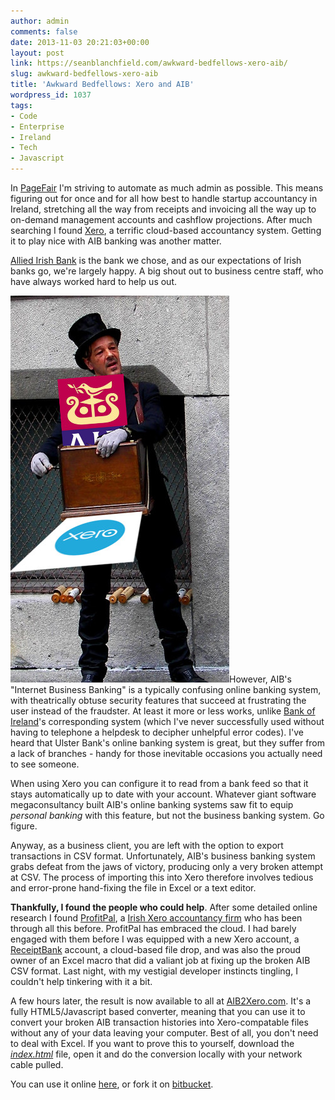 ```yaml
---
author: admin
comments: false
date: 2013-11-03 20:21:03+00:00
layout: post
link: https://seanblanchfield.com/awkward-bedfellows-xero-aib/
slug: awkward-bedfellows-xero-aib
title: 'Awkward Bedfellows: Xero and AIB'
wordpress_id: 1037
tags:
- Code
- Enterprise
- Ireland
- Tech
- Javascript
---
```


In [PageFair](http://pagefair.com) I'm striving to automate as much admin as possible. This means figuring out for once and for all how best to handle startup accountancy in Ireland, stretching all the way from receipts and invoicing all the way up to on-demand management accounts and cashflow projections. After much searching I found [Xero](http://xero.com), a terrific cloud-based accountancy system. Getting it to play nice with AIB banking was another matter.
<!-- more -->
[Allied Irish Bank](http://aib.ie) is the bank we chose, and as our expectations of Irish banks go, we're largely happy. A big shout out to business centre staff, who have always worked hard to help us out.

![organgrinder](/images/2013/11/organgrinder.jpg)However, AIB's "Internet Business Banking" is a typically confusing online banking system, with theatrically obtuse security features that succeed at frustrating the user instead of the fraudster. At least it more or less works, unlike [Bank of Ireland](http://boi.ie)'s corresponding system (which I've never successfully used without having to telephone a helpdesk to decipher unhelpful error codes). I've heard that Ulster Bank's online banking system is great, but they suffer from a lack of branches - handy for those inevitable occasions you actually need to see someone.

When using Xero you can configure it to read from a bank feed so that it stays automatically up to date with your account. Whatever giant software megaconsultancy built AIB's online banking systems saw fit to equip _personal banking_ with this feature, but not the business banking system. Go figure.

Anyway, as a business client, you are left with the option to export transactions in CSV format. Unfortunately, AIB's business banking system grabs defeat from the jaws of victory, producing only a very broken attempt at CSV. The process of importing this into Xero therefore involves tedious and error-prone hand-fixing the file in Excel or a text editor.

**Thankfully, I found the people who could help**. After some detailed online research I found [ProfitPal](http://www.profitpal.ie), a [Irish Xero accountancy firm](http://profitpal.ie) who has been through all this before. ProfitPal has embraced the cloud. I had barely engaged with them before I was equipped with a new Xero account, a [ReceiptBank](http://receipt-bank.com) account, a cloud-based file drop, and was also the proud owner of an Excel macro that did a valiant job at fixing up the broken AIB CSV format. Last night, with my vestigial developer instincts tingling, I couldn't help tinkering with it a bit.

A few hours later, the result is now available to all at [AIB2Xero.com](http://AIB2Xero.com). It's a fully HTML5/Javascript based converter, meaning that you can use it to convert your broken AIB transaction histories into Xero-compatable files without any of your data leaving your computer. Best of all, you don't need to deal with Excel. If you want to prove this to yourself, download the [_index.html_](https://bitbucket.org/seanblanchfield/aib2xero/src/2b7818c7f658c7b7bcad079bec1cc49ad70dc228/index.html?at=default) file, open it and do the conversion locally with your network cable pulled.

You can use it online [here](http://AIB2Xero.com), or fork it on [bitbucket](https://bitbucket.org/seanblanchfield/aib2xero).
